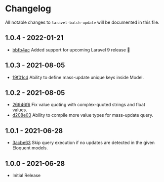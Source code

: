 # Changelog

All notable changes to `laravel-batch-update` will be documented in this file.

## 1.0.4 - 2022-01-21

- [bbfb4ac](https://github.com/iksaku/laravel-mass-update/commit/bbfb4ac773b7131dd2f541f1a9fefc9a78ad357d) Added support for upcoming Laravel 9 release :tada:

## 1.0.3 - 2021-08-05

- [19f01cd](https://github.com/iksaku/laravel-mass-update/commit/19f01cd2a3ec441d741189aedeaa6e5834b65408) Ability to define mass-update unique keys inside Model.

## 1.0.2 - 2021-08-05

- [26946f6](https://github.com/iksaku/laravel-mass-update/commit/26946f66b3930af097052f85a06933f7b301f3e9) Fix value quoting with complex-quoted strings and float values.
- [d208e03](https://github.com/iksaku/laravel-mass-update/commit/d208e031f1412ad805f680667fbc18cbef85563b) Ability to compile more value types for mass-update query.

## 1.0.1 - 2021-06-28

- [3acbe63](https://github.com/iksaku/laravel-mass-update/commit/3acbe634b5abee298102f3e3a56d2a133f7cfffb) Skip query execution if no updates are detected in the given Eloquent models.

## 1.0.0 - 2021-06-28

- Initial Release
